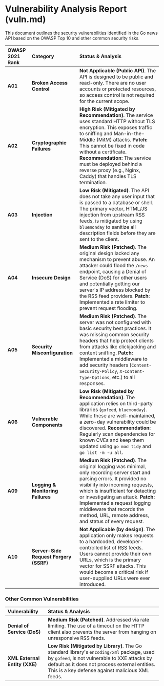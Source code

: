 # Vulnerability Analysis Report (vuln.md)

This document outlines the security vulnerabilities identified in the Go news API based on the OWASP Top 10 and other common security risks.

| OWASP 2021 Rank | Category | Status & Analysis |
| :--- | :--- | :--- |
| **A01** | **Broken Access Control** | **Not Applicable (Public API)**. The API is designed to be public and read-only. There are no user accounts or protected resources, so access control is not required for the current scope. |
| **A02** | **Cryptographic Failures** | **High Risk (Mitigated by Recommendation)**. The service uses standard HTTP without TLS encryption. This exposes traffic to sniffing and Man-in-the-Middle (MitM) attacks. **Patch:** This cannot be fixed in code without a certificate. **Recommendation:** The service must be deployed behind a reverse proxy (e.g., Nginx, Caddy) that handles TLS termination. |
| **A03** | **Injection** | **Low Risk (Mitigated)**. The API does not take any user input that is passed to a database or shell. The primary vector, HTML/JS injection from upstream RSS feeds, is mitigated by using `bluemonday` to sanitize all description fields before they are sent to the client. |
| **A04** | **Insecure Design** | **Medium Risk (Patched)**. The original design lacked any mechanism to prevent abuse. An attacker could flood the `/news` endpoint, causing a Denial of Service (DoS) for other users and potentially getting our server's IP address blocked by the RSS feed providers. **Patch:** Implemented a rate limiter to prevent request flooding. |
| **A05** | **Security Misconfiguration** | **Medium Risk (Patched)**. The server was not configured with basic security best practices. It was missing common security headers that help protect clients from attacks like clickjacking and content sniffing. **Patch:** Implemented a middleware to add security headers (`Content-Security-Policy`, `X-Content-Type-Options`, etc.) to all responses. |
| **A06** | **Vulnerable Components** | **Low Risk (Mitigated by Recommendation)**. The application relies on third-party libraries (`gofeed`, `bluemonday`). While these are well-maintained, a zero-day vulnerability could be discovered. **Recommendation:** Regularly scan dependencies for known CVEs and keep them updated using `go mod tidy` and `go list -m -u all`. |
| **A09** | **Logging & Monitoring Failures** | **Medium Risk (Patched)**. The original logging was minimal, only recording server start and parsing errors. It provided no visibility into incoming requests, which is insufficient for detecting or investigating an attack. **Patch:** Implemented a request logging middleware that records the method, URL, remote address, and status of every request. |
| **A10** | **Server-Side Request Forgery (SSRF)** | **Not Applicable (by design)**. The application only makes requests to a hardcoded, developer-controlled list of RSS feeds. Users cannot provide their own URLs, which is the primary vector for SSRF attacks. This would become a critical risk if user-supplied URLs were ever introduced. |

### Other Common Vulnerabilities

| Vulnerability | Status & Analysis |
| :--- | :--- |
| **Denial of Service (DoS)** | **Medium Risk (Patched)**. Addressed via rate limiting. The use of a timeout on the HTTP client also prevents the server from hanging on unresponsive RSS feeds. |
| **XML External Entity (XXE)** | **Low Risk (Mitigated by Library)**. The Go standard library's `encoding/xml` package, used by `gofeed`, is not vulnerable to XXE attacks by default as it does not process external entities. This is a key defense against malicious XML feeds. |
